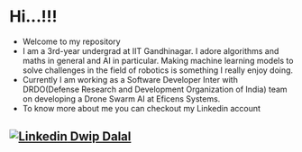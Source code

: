 # Hi...!!!
- Welcome to my repository
- I am a 3rd-year undergrad at IIT Gandhinagar. I adore algorithms and maths in general and AI in particular. Making machine learning models to solve challenges in the field of robotics is something I really enjoy doing.
- Currently I am working as a Software Developer Inter with DRDO(Defense Research and Development Organization of India) team on developing a Drone Swarm AI at Eficens Systems.
- To know more about me you can checkout my Linkedin account
## [![Linkedin](https://i.stack.imgur.com/gVE0j.png) Dwip Dalal](https://www.linkedin.com/in/dwip-dalal-a7a440190)&nbsp;


<!---
dwipddalal/dwipddalal is a ✨ special ✨ repository because its `README.md` (this file) appears on your GitHub profile.
You can click the Preview link to take a look at your changes.
--->
